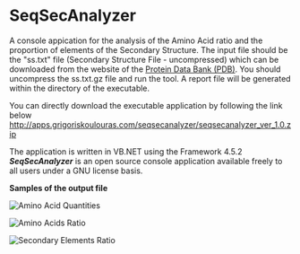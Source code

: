 # SeqSecAnalyzer
A console appication for the analysis of the Amino Acid ratio and the proportion of elements of the Secondary Structure. 
The input file should be the "ss.txt" file (Secondary Structure File - uncompressed) which can be downloaded from the website of the <a href="https://www.rcsb.org/pdb/static.do?p=download/http/index.html">Protein Data Bank (PDB)</a>. You should uncompress the ss.txt.gz file and run the tool. A report file will be generated within the directory of the executable. 

You can directly download the executable application by following the link below
http://apps.grigoriskoulouras.com/seqsecanalyzer/seqsecanalyzer_ver_1.0.zip

The application is written in VB.NET using the Framework 4.5.2
<strong><i>SeqSecAnalyzer</i></strong> is an open source console application available freely to all users under a GNU license basis.

<strong>Samples of the output file</strong>

![Amino Acid Quantities](../master/seqsecanalyzer_screenshot1.png)

![Amino Acids Ratio](../master/seqsecanalyzer_screenshot2.png)

![Secondary Elements Ratio](../master/seqsecanalyzer_screenshot3.png)
